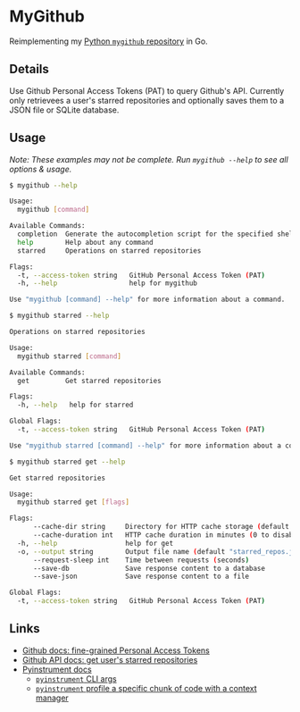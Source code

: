 # MyGithub

Reimplementing my [Python `mygithub` repository](https://github.com/redjax/mygithub) in Go.

## Details

Use Github Personal Access Tokens (PAT) to query Github's API. Currently only retrievees a user's starred repositories and optionally saves them to a JSON file or SQLite database.

## Usage

*Note: These examples may not be complete. Run `mygithub --help` to see all options & usage.*

```bash
$ mygithub --help

Usage:
  mygithub [command]

Available Commands:
  completion  Generate the autocompletion script for the specified shell
  help        Help about any command
  starred     Operations on starred repositories

Flags:
  -t, --access-token string   GitHub Personal Access Token (PAT)
  -h, --help                  help for mygithub

Use "mygithub [command] --help" for more information about a command.
```

```bash
$ mygithub starred --help

Operations on starred repositories

Usage:
  mygithub starred [command]

Available Commands:
  get         Get starred repositories

Flags:
  -h, --help   help for starred

Global Flags:
  -t, --access-token string   GitHub Personal Access Token (PAT)

Use "mygithub starred [command] --help" for more information about a command.
```

```bash
$ mygithub starred get --help

Get starred repositories

Usage:
  mygithub starred get [flags]

Flags:
      --cache-dir string     Directory for HTTP cache storage (default ".httpcache")
      --cache-duration int   HTTP cache duration in minutes (0 to disable) (default 5)
  -h, --help                 help for get
  -o, --output string        Output file name (default "starred_repos.json")
      --request-sleep int    Time between requests (seconds)
      --save-db              Save response content to a database
      --save-json            Save response content to a file

Global Flags:
  -t, --access-token string   GitHub Personal Access Token (PAT)
```
## Links

- [Github docs: fine-grained Personal Access Tokens](https://docs.github.com/en/authentication/keeping-your-account-and-data-secure/managing-your-personal-access-tokens#creating-a-fine-grained-personal-access-token)
- [Github API docs: get user's starred repositories](https://docs.github.com/en/rest/activity/starring?apiVersion=2022-11-28#list-repositories-starred-by-the-authenticated-user)
- [Pyinstrument docs](https://pyinstrument.readthedocs.io/en/latest/index.html)
  - [`pyinstrument` CLI args](https://pyinstrument.readthedocs.io/en/latest/guide.html)
  - [`pyinstrument` profile a specific chunk of code with a context manager](https://pyinstrument.readthedocs.io/en/latest/guide.html#profile-a-specific-chunk-of-code)
